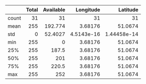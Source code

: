 |       |   Total |   Available |   Longitude |     Latitude |
|:------|--------:|------------:|------------:|-------------:|
| count |      31 |     31      | 31          | 31           |
| mean  |     255 |    192.774  |  3.68176    | 51.0674      |
| std   |       0 |     52.4027 |  4.5143e-16 |  1.44458e-14 |
| min   |     255 |      0      |  3.68176    | 51.0674      |
| 25%   |     255 |    187.5    |  3.68176    | 51.0674      |
| 50%   |     255 |    201      |  3.68176    | 51.0674      |
| 75%   |     255 |    220.5    |  3.68176    | 51.0674      |
| max   |     255 |    252      |  3.68176    | 51.0674      |